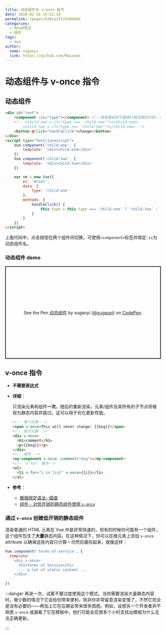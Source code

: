 ```yaml
---
title: 动态组件与 v-once 指令
date: 2020-02-16 15:52:19
permalink: /pages/636ca33122e9a64b
categories:
  - 《Vue》笔记
  - 组件
tags:
  - Vue
author:
  name: xugaoyi
  link: https://github.com/MaLunan
---
```

# 动态组件与 v-once 指令

## 动态组件

```html
<div id="root">
	<component :is="type"></component> <!--其效果如同下面两行被注释的代码-->
	<!-- <child-one v-if="type === 'child-one'"></child-one>
	    <child-two v-if="type === 'child-two'"></child-two> -->
	<button @click="handleClick">change</button>
</div>
<script type="text/javascript">
    Vue.component('child-one', {
        template: '<div>child-one</div>'
    })
    Vue.component('child-two', {
        template: '<div>child-two</div>'
    })

    var vm = new Vue({
        el: '#root',
        data: {
            type: 'child-one'
        },
        methods: {
            handleClick() {
                this.type = this.type === 'child-one' ? 'child-two' : 'child-one'
            }
        }
    })
</script>
```

上面代码中，点击按钮在两个组件间切换，可使用`<component>`标签并绑定`:is`为动态组件名。

### 动态组件 demo

<p class="codepen" data-height="300" data-theme-id="light" data-default-tab="js,result" data-user="xugaoyi" data-slug-hash="YzXqNMO" style="height: 300px; box-sizing: border-box; display: flex; align-items: center; justify-content: center; border: 2px solid; margin: 1em 0; padding: 1em;" data-pen-title="动态组件">
  <span>See the Pen <a href="https://codepen.io/xugaoyi/pen/YzXqNMO">
  动态组件</a> by xugaoyi (<a href="https://codepen.io/xugaoyi">@xugaoyi</a>)
  on <a href="https://codepen.io">CodePen</a>.</span>
</p>
<script async src="https://static.codepen.io/assets/embed/ei.js"></script>



## v-once 指令

- **不需要表达式**

- **详细**：

  只渲染元素和组件**一次**。随后的重新渲染，元素/组件及其所有的子节点将被视为静态内容并跳过。这可以用于优化更新性能。

  ```html
  <!-- 单个元素 -->
  <span v-once>This will never change: {{msg}}</span>
  <!-- 有子元素 -->
  <div v-once>
    <h1>comment</h1>
    <p>{{msg}}</p>
  </div>
  <!-- 组件 -->
  <my-component v-once :comment="msg"></my-component>
  <!-- `v-for` 指令-->
  <ul>
    <li v-for="i in list" v-once>{{i}}</li>
  </ul>
  ```

- **参考**：

  - [数据绑定语法- 插值](https://cn.vuejs.org/v2/guide/syntax.html#插值)
  - [组件 - 对低开销的静态组件使用 `v-once`](https://cn.vuejs.org/v2/guide/components-edge-cases.html#通过-v-once-创建低开销的静态组件)



### 通过 `v-once` 创建低开销的静态组件

渲染普通的 HTML 元素在 Vue 中是非常快速的，但有的时候你可能有一个组件，这个组件包含了**大量**静态内容。在这种情况下，你可以在根元素上添加 `v-once` attribute 以确保这些内容只计算一次然后缓存起来，就像这样：

```js
Vue.component('terms-of-service', {
  template: `
    <div v-once>
      <h1>Terms of Service</h1>
      ... a lot of static content ...
    </div>
  `
})
```



:::danger
再说一次，试着不要过度使用这个模式。当你需要渲染大量静态内容时，极少数的情况下它会给你带来便利，除非你非常留意渲染变慢了，不然它完全是没有必要的——再加上它在后期会带来很多困惑。例如，设想另一个开发者并不熟悉 `v-once` 或漏看了它在模板中，他们可能会花很多个小时去找出模板为什么无法正确更新。

:::
